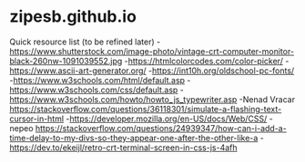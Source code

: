 # zipesb.github.io
Quick resource list (to be refined later)
-https://www.shutterstock.com/image-photo/vintage-crt-computer-monitor-black-260nw-1091039552.jpg
-https://htmlcolorcodes.com/color-picker/
-https://www.ascii-art-generator.org/
-https://int10h.org/oldschool-pc-fonts/
-https://www.w3schools.com/html/default.asp
-https://www.w3schools.com/css/default.asp
-https://www.w3schools.com/howto/howto_js_typewriter.asp
-Nenad Vracar https://stackoverflow.com/questions/36118301/simulate-a-flashing-text-cursor-in-html
-https://developer.mozilla.org/en-US/docs/Web/CSS/
-nepeo https://stackoverflow.com/questions/24939347/how-can-i-add-a-time-delay-to-my-divs-so-they-appear-one-after-the-other-like-a
-https://dev.to/ekeijl/retro-crt-terminal-screen-in-css-js-4afh

